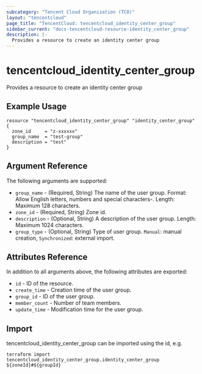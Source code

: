 ```yaml
---
subcategory: "Tencent Cloud Organization (TCO)"
layout: "tencentcloud"
page_title: "TencentCloud: tencentcloud_identity_center_group"
sidebar_current: "docs-tencentcloud-resource-identity_center_group"
description: |-
  Provides a resource to create an identity center group
---
```


# tencentcloud_identity_center_group

Provides a resource to create an identity center group

## Example Usage

```hcl
resource "tencentcloud_identity_center_group" "identity_center_group" {
  zone_id     = "z-xxxxxx"
  group_name  = "test-group"
  description = "test"
}
```

## Argument Reference

The following arguments are supported:

* `group_name` - (Required, String) The name of the user group. Format: Allow English letters, numbers and special characters-. Length: Maximum 128 characters.
* `zone_id` - (Required, String) Zone id.
* `description` - (Optional, String) A description of the user group. Length: Maximum 1024 characters.
* `group_type` - (Optional, String) Type of user group. `Manual`: manual creation, `Synchronized`: external import.

## Attributes Reference

In addition to all arguments above, the following attributes are exported:

* `id` - ID of the resource.
* `create_time` - Creation time of the user group.
* `group_id` - ID of the user group.
* `member_count` - Number of team members.
* `update_time` - Modification time for the user group.



## Import

tencentcloud_identity_center_group can be imported using the id, e.g.

```
terraform import tencentcloud_identity_center_group.identity_center_group ${zoneId}#${groupId}
```

